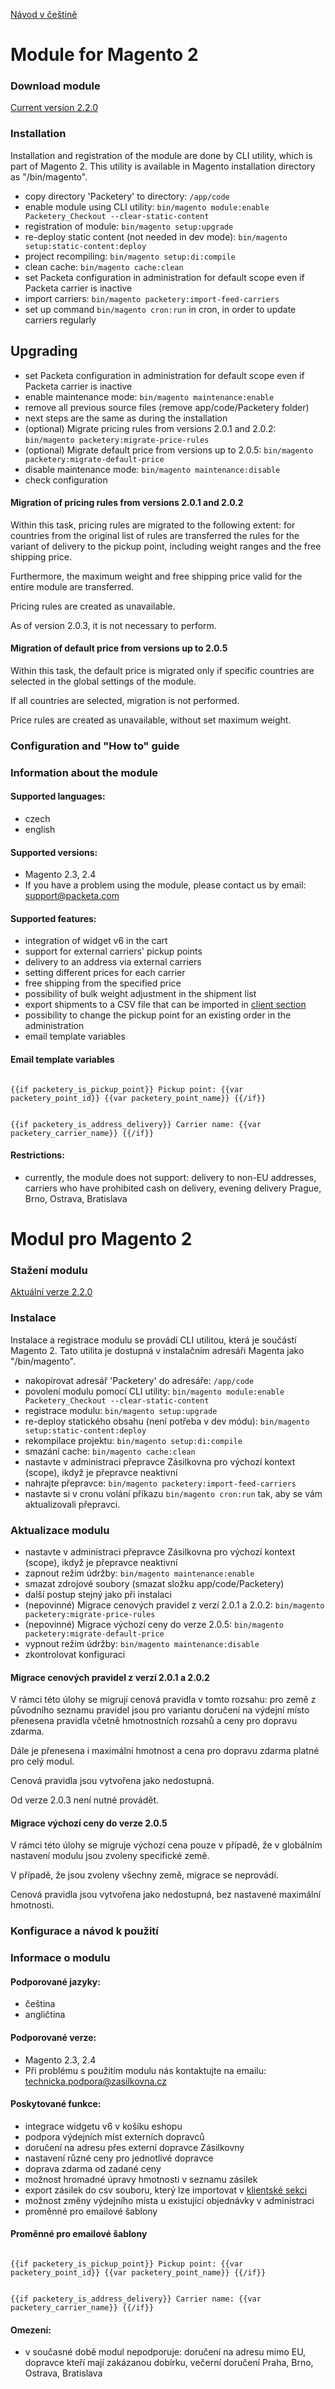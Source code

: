 [Návod v češtině](https://github.com/Zasilkovna/magento2#modul-pro-magento-2)
    
# Module for Magento 2

### Download module

[Current version 2.2.0](https://github.com/Zasilkovna/magento2/archive/v2.2.0.zip)

### Installation

Installation and registration of the module are done by CLI utility, which is part of Magento 2.
This utility is available in Magento installation directory as "/bin/magento".

- copy directory 'Packetery' to directory: `/app/code`
- enable module using CLI utility: `bin/magento module:enable Packetery_Checkout --clear-static-content`
- registration of module: `bin/magento setup:upgrade`
- re-deploy static content (not needed in dev mode): `bin/magento setup:static-content:deploy`
- project recompiling: `bin/magento setup:di:compile`
- clean cache: `bin/magento cache:clean`
- set Packeta configuration in administration for default scope even if Packeta carrier is inactive
- import carriers: `bin/magento packetery:import-feed-carriers`
- set up command `bin/magento cron:run` in cron, in order to update carriers regularly

## Upgrading

- set Packeta configuration in administration for default scope even if Packeta carrier is inactive
- enable maintenance mode: `bin/magento maintenance:enable`
- remove all previous source files (remove app/code/Packetery folder)
- next steps are the same as during the installation
- (optional) Migrate pricing rules from versions 2.0.1 and 2.0.2: `bin/magento packetery:migrate-price-rules`
- (optional) Migrate default price from versions up to 2.0.5: `bin/magento packetery:migrate-default-price`
- disable maintenance mode: `bin/magento maintenance:disable`
- check configuration

#### Migration of pricing rules from versions 2.0.1 and 2.0.2

Within this task, pricing rules are migrated to the following extent: for countries from the original list of rules
are transferred the rules for the variant of delivery to the pickup point, including weight ranges and the free shipping price.

Furthermore, the maximum weight and free shipping price valid for the entire module are transferred.

Pricing rules are created as unavailable.

As of version 2.0.3, it is not necessary to perform.

#### Migration of default price from versions up to 2.0.5

Within this task, the default price is migrated only if specific countries are selected in the global settings of the module.

If all countries are selected, migration is not performed.

Price rules are created as unavailable, without set maximum weight.

### Configuration and "How to" guide

### Information about the module

#### Supported languages:

- czech
- english

#### Supported versions:

- Magento 2.3, 2.4
- If you have a problem using the module, please contact us by email: [support@packeta.com](mailto:support@packeta.com)

#### Supported features:

- integration of widget v6 in the cart
- support for external carriers' pickup points
- delivery to an address via external carriers
- setting different prices for each carrier
- free shipping from the specified price
- possibility of bulk weight adjustment in the shipment list
- export shipments to a CSV file that can be imported in [client section](https://client.packeta.com/)
- possibility to change the pickup point for an existing order in the administration
- email template variables

#### Email template variables

<code>
{{if packetery_is_pickup_point}} Pickup point: {{var packetery_point_id}} {{var packetery_point_name}} {{/if}}

{{if packetery_is_address_delivery}} Carrier name: {{var packetery_carrier_name}} {{/if}}
</code>

#### Restrictions:

- currently, the module does not support: delivery to non-EU addresses, carriers who have prohibited cash on delivery,
  evening delivery Prague, Brno, Ostrava, Bratislava

# Modul pro Magento 2

### Stažení modulu

[Aktuální verze 2.2.0](https://github.com/Zasilkovna/magento2/archive/v2.2.0.zip)

### Instalace

Instalace a registrace modulu se provádí CLI utilitou, která je součástí Magento 2.
Tato utilita je dostupná v instalačním adresáři Magenta jako "/bin/magento".

- nakopírovat adresář 'Packetery' do adresáře: `/app/code`
- povolení modulu pomocí CLI utility: `bin/magento module:enable Packetery_Checkout --clear-static-content`
- registrace modulu: `bin/magento setup:upgrade`
- re-deploy statického obsahu (není potřeba v dev módu): `bin/magento setup:static-content:deploy`
- rekompilace projektu: `bin/magento setup:di:compile`
- smazání cache: `bin/magento cache:clean`
- nastavte v administraci přepravce Zásilkovna pro výchozí kontext (scope), ikdyž je přepravce neaktivní
- nahrajte přepravce: `bin/magento packetery:import-feed-carriers`
- nastavte si v cronu volání příkazu `bin/magento cron:run` tak, aby se vám aktualizovali přepravci.

### Aktualizace modulu

- nastavte v administraci přepravce Zásilkovna pro výchozí kontext (scope), ikdyž je přepravce neaktivní
- zapnout režim údržby: `bin/magento maintenance:enable`
- smazat zdrojové soubory (smazat složku app/code/Packetery)
- další postup stejný jako při instalaci
- (nepovinné) Migrace cenových pravidel z verzí 2.0.1 a 2.0.2: `bin/magento packetery:migrate-price-rules`
- (nepovinné) Migrace výchozí ceny do verze 2.0.5: `bin/magento packetery:migrate-default-price`
- vypnout režim údržby: `bin/magento maintenance:disable`
- zkontrolovat konfiguraci

#### Migrace cenových pravidel z verzí 2.0.1 a 2.0.2

V rámci této úlohy se migrují cenová pravidla v tomto rozsahu: pro země z původního seznamu pravidel
jsou pro variantu doručení na výdejní místo přenesena pravidla včetně hmotnostních rozsahů a ceny pro dopravu zdarma.

Dále je přenesena i maximální hmotnost a cena pro dopravu zdarma platné pro celý modul.

Cenová pravidla jsou vytvořena jako nedostupná.

Od verze 2.0.3 není nutné provádět.

#### Migrace výchozí ceny do verze 2.0.5

V rámci této úlohy se migruje výchozí cena pouze v případě, že v globálním nastavení modulu jsou zvoleny specifické země.

V případě, že jsou zvoleny všechny země, migrace se neprovádí. 

Cenová pravidla jsou vytvořena jako nedostupná, bez nastavené maximální hmotnosti.

### Konfigurace a návod k použití

### Informace o modulu

#### Podporované jazyky:

- čeština
- angličtina

#### Podporované verze:

- Magento 2.3, 2.4
- Při problému s použitím modulu nás kontaktujte na emailu: [technicka.podpora@zasilkovna.cz](mailto:technicka.podpora@zasilkovna.cz)

#### Poskytované funkce:

- integrace widgetu v6 v košíku eshopu
- podpora výdejních míst externích dopravců
- doručení na adresu přes externí dopravce Zásilkovny
- nastavení různé ceny pro jednotlivé dopravce
- doprava zdarma od zadané ceny
- možnost hromadné úpravy hmotnosti v seznamu zásilek
- export zásilek do csv souboru, který lze importovat v [klientské sekci](https://client.packeta.com/)
- možnost změny výdejního místa u existující objednávky v administraci
- proměnné pro emailové šablony

#### Proměnné pro emailové šablony

<code>
{{if packetery_is_pickup_point}} Pickup point: {{var packetery_point_id}} {{var packetery_point_name}} {{/if}}

{{if packetery_is_address_delivery}} Carrier name: {{var packetery_carrier_name}} {{/if}}
</code>

#### Omezení:

- v současné době modul nepodporuje: doručení na adresu mimo EU, dopravce kteří mají zakázanou dobírku, večerní doručení Praha, Brno, Ostrava, Bratislava
